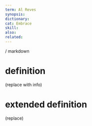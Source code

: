 ```yaml
---
term: Al Reves
synopsis:
dictionary:
cat: Embrace
skill: 
also: 
related: 
---
```

/ 
  markdown
  # definition
  (replace with info)
  # extended definition
  (replace)
